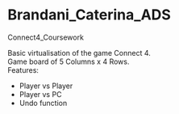 # Brandani_Caterina_ADS
Connect4_Coursework

Basic virtualisation of the game Connect 4.<br />
Game board of 5 Columns x 4 Rows.<br />
Features:
- Player vs Player
- Player vs PC
- Undo function
